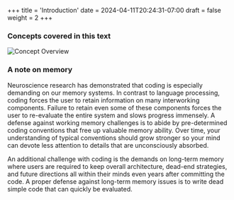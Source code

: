 +++
title = 'Introduction'
date = 2024-04-11T20:24:31-07:00
draft = false
weight = 2
+++

### Concepts covered in this text

![Concept Overview](/the_good_research_code_handbook/images/concepts.jpg)

### A note on memory

Neuroscience research has demonstrated that coding is especially demanding on our memory systems. In contrast to language processing, coding forces the user to retain information on many interworking components. Failure to retain even some of these components forces the user to re-evaluate the entire system and slows progress immensely. A defense against working memory challenges is to abide by pre-determined coding conventions that free up valuable memory ability. Over time, your understanding of typical conventions should grow stronger so your mind can devote less attention to details that are unconsciously absorbed. 

An additional challenge with coding is the demands on long-term memory where users are required to keep overall architecture, dead-end strategies, and future directions all within their minds even years after committing the code. A proper defense against long-term memory issues is to write dead simple code that can quickly be evaluated.
